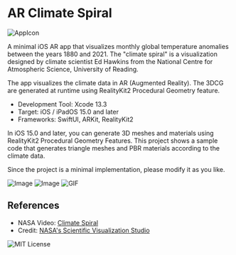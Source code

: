 # AR Climate Spiral

![AppIcon](https://user-images.githubusercontent.com/66309582/167423508-3425ad3e-337b-434b-8893-5cdada0e279d.png)

A minimal iOS AR app that visualizes monthly global temperature anomalies between 
the years 1880 and 2021.
The "climate spiral" is a visualization designed by climate scientist Ed Hawkins 
from the National Centre for Atmospheric Science, University of Reading.

The app visualizes the climate data in AR (Augmented Reality).
The 3DCG are generated at runtime using RealityKit2 Procedural Geometry feature.

- Development Tool: Xcode 13.3
- Target: iOS / iPadOS 15.0 and later
- Frameworks: SwiftUI, ARKit, RealityKit2

In iOS 15.0 and later, you can generate 3D meshes and materials using RealityKit2 
Procedural Geometry Features.
This project shows a sample code that generates triangle meshes and PBR materials 
according to the climate data.

Since the project is a minimal implementation, please modify it as you like.

![Image](https://user-images.githubusercontent.com/66309582/167423657-c283a4b0-a448-400e-9ac0-25dbbe95077c.jpeg)
![Image](https://user-images.githubusercontent.com/66309582/167423737-63c4a1f7-2876-42b7-94a0-0ca5261e2d06.jpeg)
![GIF](https://user-images.githubusercontent.com/66309582/167423836-86cd441e-8763-4488-a63d-08d7fb270acb.gif)

## References

- NASA Video: [Climate Spiral](https://climate.nasa.gov/climate_resources/300/video-climate-spiral/)
- Credit: [NASA's Scientific Visualization Studio](https://svs.gsfc.nasa.gov/4975)

![MIT License](http://img.shields.io/badge/license-MIT-blue.svg?style=flat)

